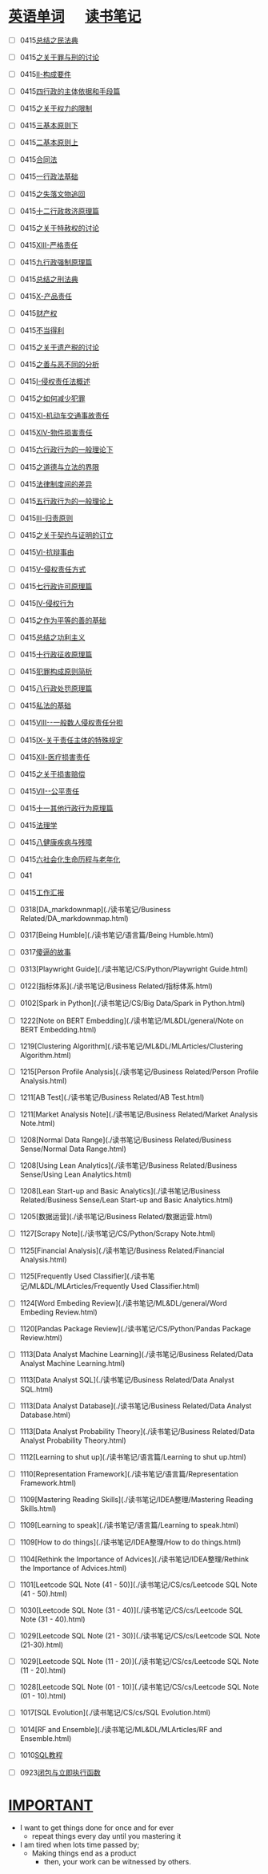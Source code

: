 # [英语单词](./egls/1/) &emsp;  [读书笔记](./%E8%AF%BB%E4%B9%A6%E7%AC%94%E8%AE%B0/) 




- [ ] 0415[总结之民法典](./读书笔记/法律/立法原理/总结之民法典.html)
- [ ] 0415[之关于罪与刑的讨论](./读书笔记/法律/立法原理/之关于罪与刑的讨论.html)
- [ ] 0415[II-构成要件](./读书笔记/法律/侵权责任法/II-构成要件.html)
- [ ] 0415[四行政的主体依据和手段篇](./读书笔记/法律/行政法/四行政的主体依据和手段篇.html)
- [ ] 0415[之关于权力的限制](./读书笔记/法律/立法原理/之关于权力的限制.html)
- [ ] 0415[三基本原则下](./读书笔记/法律/行政法/三基本原则下.html)
- [ ] 0415[二基本原则上](./读书笔记/法律/行政法/二基本原则上.html)
- [ ] 0415[合同法](./读书笔记/法律/私法的基础/合同法.html)
- [ ] 0415[一行政法基础](./读书笔记/法律/行政法/一行政法基础.html)
- [ ] 0415[之失落文物追回](./读书笔记/法律/立法原理/之失落文物追回.html)
- [ ] 0415[十二行政救济原理篇](./读书笔记/法律/行政法/十二行政救济原理篇.html)
- [ ] 0415[之关于特赦权的讨论](./读书笔记/法律/立法原理/之关于特赦权的讨论.html)
- [ ] 0415[XIII-严格责任](./读书笔记/法律/侵权责任法/XIII-严格责任.html)
- [ ] 0415[九行政强制原理篇](./读书笔记/法律/行政法/九行政强制原理篇.html)
- [ ] 0415[总结之刑法典](./读书笔记/法律/立法原理/总结之刑法典.html)
- [ ] 0415[X-产品责任](./读书笔记/法律/侵权责任法/X-产品责任.html)
- [ ] 0415[财产权](./读书笔记/法律/私法的基础/财产权.html)
- [ ] 0415[不当得利](./读书笔记/法律/私法的基础/不当得利.html)
- [ ] 0415[之关于遗产税的讨论](./读书笔记/法律/立法原理/之关于遗产税的讨论.html)
- [ ] 0415[之善与恶不同的分析](./读书笔记/法律/立法原理/之善与恶不同的分析.html)
- [ ] 0415[I-侵权责任法概述](./读书笔记/法律/侵权责任法/I-侵权责任法概述.html)
- [ ] 0415[之如何减少犯罪](./读书笔记/法律/立法原理/之如何减少犯罪.html)
- [ ] 0415[Ⅺ-机动车交通事故责任](./读书笔记/法律/侵权责任法/Ⅺ-机动车交通事故责任.html)
- [ ] 0415[XIV-物件损害责任](./读书笔记/法律/侵权责任法/XIV-物件损害责任.html)
- [ ] 0415[六行政行为的一般理论下](./读书笔记/法律/行政法/六行政行为的一般理论下.html)
- [ ] 0415[之道德与立法的界限](./读书笔记/法律/立法原理/之道德与立法的界限.html)
- [ ] 0415[法律制度间的差异](./读书笔记/法律/私法的基础/法律制度间的差异.html)
- [ ] 0415[五行政行为的一般理论上](./读书笔记/法律/行政法/五行政行为的一般理论上.html)
- [ ] 0415[III-归责原则](./读书笔记/法律/侵权责任法/III-归责原则.html)
- [ ] 0415[之关于契约与证明的订立](./读书笔记/法律/立法原理/之关于契约与证明的订立.html)
- [ ] 0415[VI-抗辩事由](./读书笔记/法律/侵权责任法/VI-抗辩事由.html)
- [ ] 0415[V-侵权责任方式](./读书笔记/法律/侵权责任法/V-侵权责任方式.html)
- [ ] 0415[七行政许可原理篇](./读书笔记/法律/行政法/七行政许可原理篇.html)
- [ ] 0415[IV-侵权行为](./读书笔记/法律/侵权责任法/IV-侵权行为.html)
- [ ] 0415[之作为平等的善的基础](./读书笔记/法律/立法原理/之作为平等的善的基础.html)
- [ ] 0415[总结之功利主义](./读书笔记/法律/立法原理/总结之功利主义.html)
- [ ] 0415[十行政征收原理篇](./读书笔记/法律/行政法/十行政征收原理篇.html)
- [ ] 0415[犯罪构成原则简析](./读书笔记/法律/关于法律的一些讨论/犯罪构成原则简析.html)
- [ ] 0415[八行政处罚原理篇](./读书笔记/法律/行政法/八行政处罚原理篇.html)
- [ ] 0415[私法的基础](./读书笔记/法律/私法的基础/私法的基础.html)
- [ ] 0415[VIII--一般数人侵权责任分担](./读书笔记/法律/侵权责任法/VIII--一般数人侵权责任分担.html)
- [ ] 0415[IX-关于责任主体的特殊规定](./读书笔记/法律/侵权责任法/IX-关于责任主体的特殊规定.html)
- [ ] 0415[Ⅻ-医疗损害责任](./读书笔记/法律/侵权责任法/Ⅻ-医疗损害责任.html)
- [ ] 0415[之关于损害赔偿](./读书笔记/法律/立法原理/之关于损害赔偿.html)
- [ ] 0415[VII--公平责任](./读书笔记/法律/侵权责任法/VII--公平责任.html)
- [ ] 0415[十一其他行政行为原理篇](./读书笔记/法律/行政法/十一其他行政行为原理篇.html)
- [ ] 0415[法理学](./读书笔记/法律/法理学.html)
- [ ] 0415[八健康疾病与残障](./读书笔记/社会学/社会学-吉登斯社会学/八健康疾病与残障.html)
- [ ] 0415[六社会化生命历程与老年化](./读书笔记/社会学/社会学-吉登斯社会学/六社会化生命历程与老年化.html)
- [ ] 041
- [ ] 0415[工作汇报](./读书笔记/语言篇/工作汇报.html)
- [ ] 0318[DA_markdownmap](./读书笔记/Business Related/DA_markdownmap.html)
- [ ] 0317[Being Humble](./读书笔记/语言篇/Being Humble.html)
- [ ] 0317[傻逼的故事](./读书笔记/IDEA整理/傻逼的故事.html)
- [ ] 0313[Playwright Guide](./读书笔记/CS/Python/Playwright Guide.html)
- [ ] 0122[指标体系](./读书笔记/Business Related/指标体系.html) 
- [ ] 0102[Spark in Python](./读书笔记/CS/Big Data/Spark in Python.html)
- [ ] 1222[Note on BERT Embedding](./读书笔记/ML&DL/general/Note on BERT Embedding.html)
- [ ] 1219[Clustering Algorithm](./读书笔记/ML&DL/MLArticles/Clustering Algorithm.html) 
- [ ] 1215[Person Profile Analysis](./读书笔记/Business Related/Person Profile Analysis.html)
- [ ] 1211[AB Test](./读书笔记/Business Related/AB Test.html)
- [ ] 1211[Market Analysis Note](./读书笔记/Business Related/Market Analysis Note.html)
- [ ] 1208[Normal Data Range](./读书笔记/Business Related/Business Sense/Normal Data Range.html)
- [ ] 1208[Using Lean Analytics](./读书笔记/Business Related/Business Sense/Using Lean Analytics.html)
- [ ] 1208[Lean Start-up and Basic Analytics](./读书笔记/Business Related/Business Sense/Lean Start-up and Basic Analytics.html)
- [ ] 1205[数据运营](./读书笔记/Business Related/数据运营.html) 
- [ ] 1127[Scrapy Note](./读书笔记/CS/Python/Scrapy Note.html)
- [ ] 1125[Financial Analysis](./读书笔记/Business Related/Financial Analysis.html)
- [ ] 1125[Frequently Used Classifier](./读书笔记/ML&DL/MLArticles/Frequently Used Classifier.html)
- [ ] 1124[Word Embeding Review](./读书笔记/ML&DL/general/Word Embeding Review.html) 
- [ ] 1120[Pandas Package Review](./读书笔记/CS/Python/Pandas Package Review.html)
- [ ] 1113[Data Analyst Machine Learning](./读书笔记/Business Related/Data Analyst Machine Learning.html)
- [ ] 1113[Data Analyst SQL](./读书笔记/Business Related/Data Analyst SQL.html)
- [ ] 1113[Data Analyst Database](./读书笔记/Business Related/Data Analyst Database.html)
- [ ] 1113[Data Analyst Probability Theory](./读书笔记/Business Related/Data Analyst Probability Theory.html)
- [ ] 1112[Learning to shut up](./读书笔记/语言篇/Learning to shut up.html) 
- [ ] 1110[Representation Framework](./读书笔记/语言篇/Representation Framework.html)
- [ ] 1109[Mastering Reading Skills](./读书笔记/IDEA整理/Mastering Reading Skills.html)
- [ ] 1109[Learning to speak](./读书笔记/语言篇/Learning to speak.html)
- [ ] 1109[How to do things](./读书笔记/IDEA整理/How to do things.html)
- [ ] 1104[Rethink the Importance of Advices](./读书笔记/IDEA整理/Rethink the Importance of Advices.html)
- [ ] 1101[Leetcode SQL Note (41 - 50)](./读书笔记/CS/cs/Leetcode SQL Note (41 - 50).html)
- [ ] 1030[Leetcode SQL Note (31 - 40)](./读书笔记/CS/cs/Leetcode SQL Note (31 - 40).html)
- [ ] 1029[Leetcode SQL Note (21 - 30)](./读书笔记/CS/cs/Leetcode SQL Note (21-30).html)
- [ ] 1029[Leetcode SQL Note (11 - 20)](./读书笔记/CS/cs/Leetcode SQL Note (11 - 20).html)
- [ ] 1028[Leetcode SQL Note (01 - 10)](./读书笔记/CS/cs/Leetcode SQL Note (01 - 10).html)
- [ ] 1017[SQL Evolution](./读书笔记/CS/cs/SQL Evolution.html) 
- [ ] 1014[RF and Ensemble](./读书笔记/ML&DL/MLArticles/RF and Ensemble.html)
- [ ] 1010[SQL教程](./读书笔记/CS/cs/SQL教程.html) 
- [ ] 0923[闭包与立即执行函数](./读书笔记/CS/前端相关/闭包与立即执行函数.html)







# [IMPORTANT](https://www.zhihu.com/collection/70812410) 

- I want to get things done for once and for ever
  - repeat things every day until you mastering it
- I am tired when lots time passed by;
  - Making things end as a product
    - then, your work can be witnessed by others.
